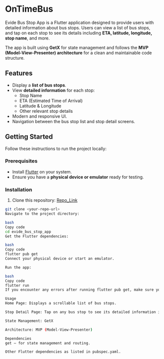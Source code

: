 # OnTimeBus

Evide Bus Stop App is a Flutter application designed to provide users with detailed information about bus stops. Users can view a list of bus stops, and tap on each stop to see its details including **ETA, latitude, longitude, stop name**, and more.

The app is built using **GetX** for state management and follows the **MVP (Model-View-Presenter) architecture** for a clean and maintainable code structure.

## Features

- Display a **list of bus stops**.
- View **detailed information** for each stop:
  - Stop Name
  - ETA (Estimated Time of Arrival)
  - Latitude & Longitude
  - Other relevant stop details
- Modern and responsive UI.
- Navigation between the bus stop list and stop detail screens.

## Getting Started

Follow these instructions to run the project locally:

### Prerequisites

- Install [Flutter](https://docs.flutter.dev/get-started/install) on your system.
- Ensure you have a **physical device or emulator** ready for testing.

### Installation

1. Clone this repository: [Repo_Link](https://github.com/DUDU0123/OnTimeBus)

```bash
git clone <your-repo-url>
Navigate to the project directory:

bash
Copy code
cd evide_bus_stop_app
Get the Flutter dependencies:

bash
Copy code
flutter pub get
Connect your physical device or start an emulator.

Run the app:

bash
Copy code
flutter run
If you encounter any errors after running flutter pub get, make sure your Flutter SDK is properly installed and up to date.

Usage
Home Page: Displays a scrollable list of bus stops.

Stop Detail Page: Tap on any bus stop to see its detailed information including ETA, latitude, longitude, and stop name.

State Management: GetX

Architecture: MVP (Model-View-Presenter)

Dependencies
get – for state management and routing.

Other Flutter dependencies as listed in pubspec.yaml.

